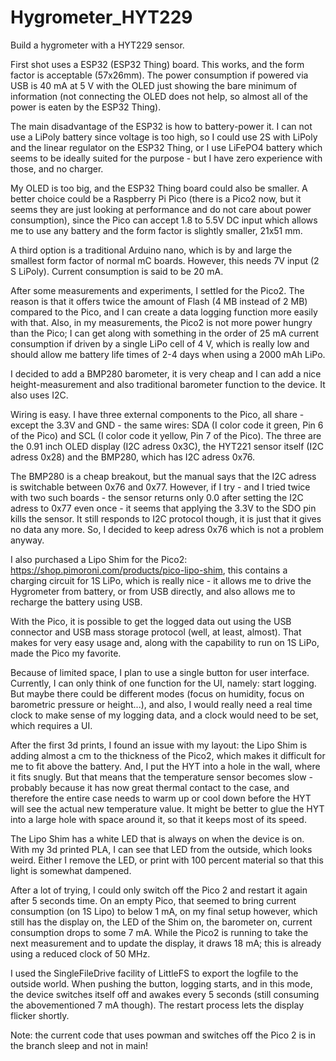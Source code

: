 # Hygrometer_HYT229
Build a hygrometer with a HYT229 sensor.

First shot uses a ESP32 (ESP32 Thing) board. This works, and the form factor is acceptable (57x26mm).
The power consumption if powered via USB is 40 mA at 5 V with the OLED just showing the bare
minimum of information (not connecting the OLED does not help, so almost all of the power is eaten by
the ESP32 Thing). 

The main disadvantage of the ESP32 is how to battery-power it. I can not use a LiPoly battery
since voltage is too high, so I could use 2S with LiPoly and the linear regulator on the ESP32 Thing,
or I use LiFePO4 battery which seems to be ideally suited for the purpose - but I have zero experience
with those, and no charger.

My OLED is too big, and the ESP32 Thing board could also be smaller. A better choice could be a 
Raspberry Pi Pico (there is a Pico2 now, but it seems they are just looking at performance and do not
care about power consumption), since the Pico can accept 1.8 to 5.5V DC input which allows me to use
any battery and the form factor is slightly smaller, 21x51 mm.

A third option is a traditional Arduino nano, which is by and large the smallest form factor of normal
mC boards. However, this needs 7V input (2 S LiPoly). Current consumption is said to be 20 mA.

After some measurements and experiments, I settled for the Pico2. The reason is that it offers twice the
amount of Flash (4 MB instead of 2 MB) compared to the Pico, and I can create a data logging function more easily with that.
Also, in my measurements, the Pico2 is not more power hungry than the Pico; I can get along with something
in the order of 25 mA current consumption if driven by a single LiPo cell of 4 V, which is really low and
should allow me battery life times of 2-4 days when using a 2000 mAh LiPo.  

I decided to add a BMP280 barometer, it is very cheap and I can add a nice height-measurement and also
traditional barometer function to the device. It also uses I2C.

Wiring is easy. I have three external components to the Pico, all share - except the 3.3V and GND - the same
wires: SDA (I color code it green, Pin 6 of the Pico) and SCL (I color code it yellow, Pin 7 of the Pico).
The three are the 0.91 inch OLED display (I2C adress 0x3C), the HYT221 sensor itself (I2C adress 0x28) and
the BMP280, which has I2C adress 0x76. 

The BMP280 is a cheap breakout, but the manual says that the I2C adress is switchable between 0x76 and 0x77.
However, if I try - and I tried twice with two such boards - the sensor returns only 0.0 after setting the
I2C adress to 0x77 even once - it seems that applying the 3.3V to the SDO pin kills the sensor. It still
responds to I2C protocol though, it is just that it gives no data any more. So, I decided to keep adress 0x76
which is not a problem anyway.

I also purchased a Lipo Shim for the Pico2: https://shop.pimoroni.com/products/pico-lipo-shim, this contains
a charging circuit for 1S LiPo, which is really nice - it allows me to drive the Hygrometer from battery,
or from USB directly, and also allows me to recharge the battery using USB.

With the Pico, it is possible to get the logged data out using the USB connector and USB mass storage protocol
(well, at least, almost). That makes for very easy usage and, along with the capability to run on 1S LiPo, made
the Pico my favorite.

Because of limited space, I plan to use a single button for user interface. Currently, I can only think of one
function for the UI, namely: start logging. But maybe there could be different modes (focus on humidity, focus
on barometric pressure or height...), and also, I would really need a real time clock to make sense of my
logging data, and a clock would need to be set, which requires a UI.

After the first 3d prints, I found an issue with my layout: the Lipo Shim is adding almost a cm to the thickness
of the Pico2, which makes it difficult for me to fit above the battery. And, I put the HYT into a hole in the
wall, where it fits snugly. But that means that the temperature sensor becomes slow - probably because it has
now great thermal contact to the case, and therefore the entire case needs to warm up or cool down before the HYT
will see the actual new temperature value. It might be better to glue the HYT into a large hole with space around
it, so that it keeps most of its speed.

The Lipo Shim has a white LED that is always on when the device is on. With my 3d printed PLA, I can see that LED
from the outside, which looks weird. Either I remove the LED, or print with 100 percent material so that this light
is somewhat dampened.

After a lot of trying, I could only switch off the Pico 2 and restart it again after 5 seconds time. On an empty
Pico, that seemed to bring current consumption (on 1S Lipo) to below 1 mA, on my final setup however, which still
has the display on, the LED of the Shim on, the barometer on, current consumption drops to some 7 mA. While the
Pico2 is running to take the next measurement and to update the display, it draws 18 mA; this is already using
a reduced clock of 50 MHz.

I used the SingleFileDrive facility of LittleFS to export the logfile to the outside world. When pushing the button,
logging starts, and in this mode, the device switches itself off and awakes every 5 seconds (still consuming the
abovementioned 7 mA though). The restart process lets the display flicker shortly.

Note: the current code that uses powman and switches off the Pico 2 is in the branch sleep and not in main!

